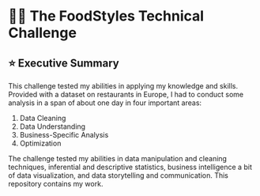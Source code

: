 # 🧑‍💻 The FoodStyles Technical Challenge

## ⭐ Executive Summary

This challenge tested my abilities in applying my knowledge and skills. Provided with a dataset on restaurants in Europe, I had to conduct some analysis in a span of about one day in four important areas:
1. Data Cleaning
2. Data Understanding
3. Business-Specific Analysis
4. Optimization

The challenge tested my abilities in data manipulation and cleaning techniques, inferential and descriptive statistics, business intelligence a bit of data visualization, and data storytelling and communication. This repository contains my work.
